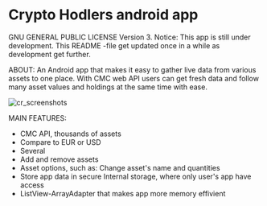 # Crypto Hodlers android app
GNU GENERAL PUBLIC LICENSE Version 3. Notice: This app is still under development. This README -file get updated once in a while as development get further.

ABOUT: 
An Android app that makes it easy to gather live data from various assets to one place. With CMC web API users can get fresh data and follow many asset values and holdings at the same time with ease.

![cr_screenshots](https://user-images.githubusercontent.com/28114032/55292552-fb9ce580-53f4-11e9-89b5-53f5817de0e3.png)


MAIN FEATURES:
- CMC API, thousands of assets
- Compare to EUR or USD
- Several 
- Add and remove assets
- Asset options, such as: Change asset's name and quantities
- Store app data in secure Internal storage, where only user's app have access
- ListView-ArrayAdapter that makes app more memory effivient
